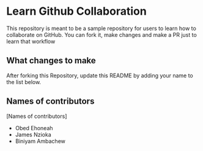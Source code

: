 
# Learn Github Collaboration
This repository is meant to be a sample repository for users to learn how to collaborate on GitHub. You can fork it, make changes and make a PR just to learn that workflow

## What changes to make
After forking this Repository, update this README by adding your name to the list below.

## Names of contributors
[Names of contributors]
- Obed Ehoneah
- James Nzioka
- Biniyam Ambachew
